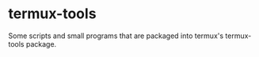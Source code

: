 # termux-tools
Some scripts and small programs that are packaged into termux's
termux-tools package.

